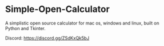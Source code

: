 # Simple-Open-Calculator
A simplistic open source calculator for mac os, windows and linux, built on Python and Tkinter.

Discord: https://discord.gg/ZSdKxQk5bJ
